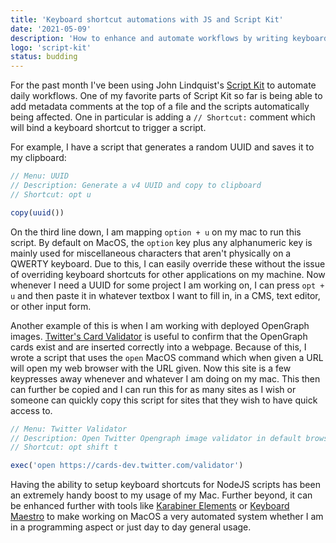 ```yaml
---
title: 'Keyboard shortcut automations with JS and Script Kit'
date: '2021-05-09'
description: 'How to enhance and automate workflows by writing keyboard shortuct enabled Script Kit scripts'
logo: 'script-kit'
status: budding
---
```


For the past month I've been using John Lindquist's [Script Kit](https://scriptkit.com) to automate daily workflows. One of my favorite parts of Script Kit so far is being able to add metadata comments at the top of a file and the scripts automatically being affected. One in particular is adding a `// Shortcut:` comment which will bind a keyboard shortcut to trigger a script.

For example, I have a script that generates a random UUID and saves it to my clipboard:

```js
// Menu: UUID
// Description: Generate a v4 UUID and copy to clipboard
// Shortcut: opt u

copy(uuid())
```

On the third line down, I am mapping `option + u` on my mac to run this script. By default on MacOS, the `option` key plus any alphanumeric key is mainly used for miscellaneous characters that aren't physically on a QWERTY keyboard. Due to this, I can easily override these without the issue of overriding keyboard shortcuts for other applications on my machine. Now whenever I need a UUID for some project I am working on, I can press `opt + u` and then paste it in whatever textbox I want to fill in, in a CMS, text editor, or other input form.

Another example of this is when I am working with deployed OpenGraph images. [Twitter's Card Validator](https://cards-dev.twitter.com/validator) is useful to confirm that the OpenGraph cards exist and are inserted correctly into a webpage. Because of this, I wrote a script that uses the `open` MacOS command which when given a URL will open my web browser with the URL given. Now this site is a few keypresses away whenever and whatever I am doing on my mac. This then can further be copied and I can run this for as many sites as I wish or someone can quickly copy this script for sites that they wish to have quick access to.

```js
// Menu: Twitter Validator
// Description: Open Twitter Opengraph image validator in default browser
// Shortcut: opt shift t

exec('open https://cards-dev.twitter.com/validator')
```

Having the ability to setup keyboard shortcuts for NodeJS scripts has been an extremely handy boost to my usage of my Mac. Further beyond, it can be enhanced further with tools like [Karabiner Elements](https://karabiner-elements.pqrs.org/) or [Keyboard Maestro](https://www.keyboardmaestro.com/main/) to make working on MacOS a very automated system whether I am in a programming aspect or just day to day general usage.
